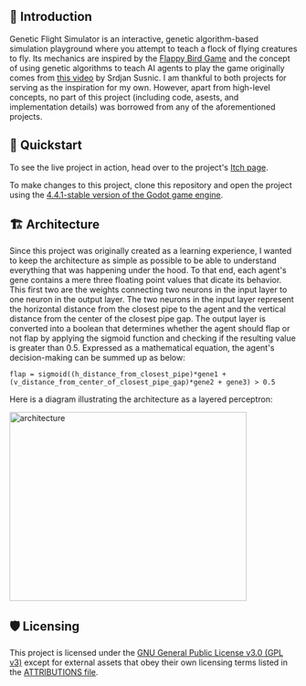 ## 🧭 Introduction
Genetic Flight Simulator is an interactive, genetic algorithm-based simulation playground where you attempt to teach a flock of flying creatures to fly. Its mechanics are inspired by the [Flappy Bird Game](https://en.wikipedia.org/wiki/Flappy_Bird) and the concept of using genetic algorithms to teach AI agents to play the game originally comes from [this video](https://www.youtube.com/watch?v=aeWmdojEJf0&t=2s) by Srdjan Susnic. I am thankful to both projects for serving as the inspiration for my own. However, apart from high-level concepts, no part of this project (including code, asests, and implementation details) was borrowed from any of the aforementioned projects.

## 🚀 Quickstart
To see the live project in action, head over to the project's [Itch page](https://cupidofdeath.itch.io/genetic-flight-simulator).

To make changes to this project, clone this repository and open the project using the [4.4.1-stable version of the Godot game engine](https://github.com/godotengine/godot/releases/tag/4.4.1-stable).

## 🏗️ Architecture
Since this project was originally created as a learning experience, I wanted to keep the architecture as simple as possible to be able to understand everything that was happening under the hood. To that end, each agent's gene contains a mere three floating point values that dicate its behavior. This first two are the weights connecting two neurons in the input layer to one neuron in the output layer. The two neurons in the input layer represent the horizontal distance from the closest pipe to the agent and the vertical distance from the center of the closest pipe gap. The output layer is converted into a boolean that determines whether the agent should flap or not flap by applying the sigmoid function and checking if the resulting value is greater than 0.5.
Expressed as a mathematical equation, the agent's decision-making can be summed up as below:
```
flap = sigmoid((h_distance_from_closest_pipe)*gene1 + (v_distance_from_center_of_closest_pipe_gap)*gene2 + gene3) > 0.5
```

Here is a diagram illustrating the architecture as a layered perceptron:

<img width="415" height="331" alt="architecture" src="https://github.com/user-attachments/assets/d35b3247-06d0-4289-916e-7ec56252a32c" />

## 🛡️ Licensing
This project is licensed under the [GNU General Public License v3.0 (GPL v3)](./LICENSE) except for external assets that obey their own licensing terms listed in the [ATTRIBUTIONS file](./ATTRIBUTIONS.md).

